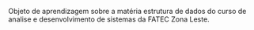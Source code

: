 Objeto de aprendizagem sobre a matéria estrutura de dados do curso de analise e desenvolvimento de sistemas da FATEC Zona Leste.